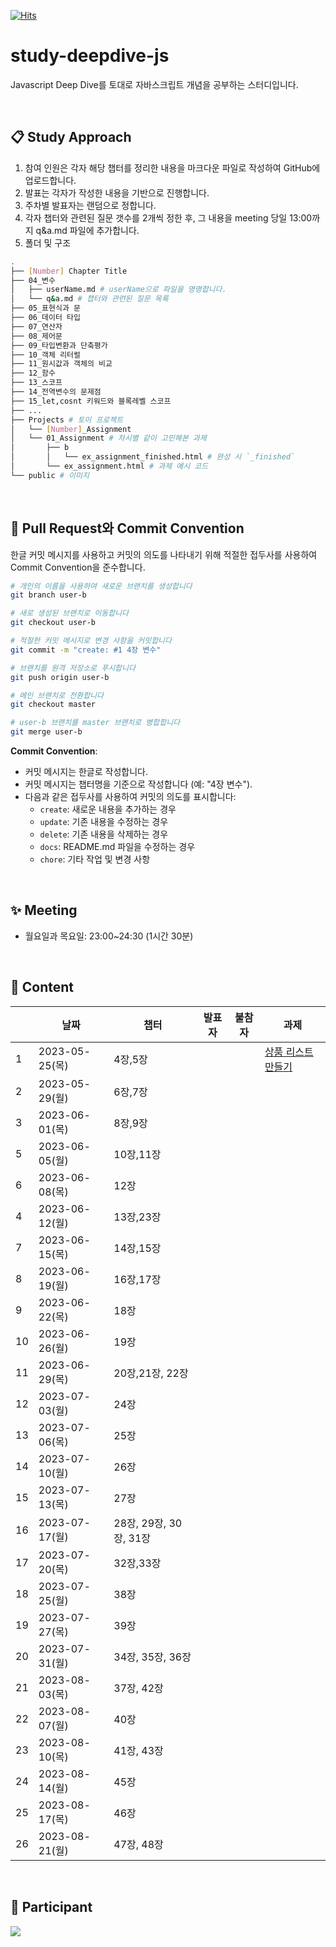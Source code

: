 [![Hits](https://hits.seeyoufarm.com/api/count/incr/badge.svg?url=https%3A%2F%2Fgithub.com%2Fgather-around-and-code%2Fstudy-js-deepdive&count_bg=%2379C83D&title_bg=%23555555&icon=&icon_color=%23E7E7E7&title=hits&edge_flat=false)](https://hits.seeyoufarm.com)


# study-deepdive-js
Javascript Deep Dive를 토대로 자바스크립트 개념을 공부하는 스터디입니다.

<br>

## 📋 Study Approach

1. 참여 인원은 각자 해당 챕터를 정리한 내용을 마크다운 파일로 작성하여 GitHub에 업로드합니다.
2. 발표는 각자가 작성한 내용을 기반으로 진행합니다.
3. 주차별 발표자는 랜덤으로 정합니다.
4. 각자 챕터와 관련된 질문 갯수를 2개씩 정한 후, 그 내용을 meeting 당일 13:00까지 q&a.md 파일에 추가합니다.
5. 폴더 및 구조

``` bash
.
├── [Number] Chapter Title 
├── 04_변수
│   ├── userName.md # userName으로 파일을 명명합니다.
│   └── q&a.md # 챕터와 관련된 질문 목록
├── 05_표현식과 문
├── 06_데이터 타입
├── 07_연산자
├── 08_제어문
├── 09_타입변환과 단축평가
├── 10_객체 리터럴
├── 11_원시값과 객체의 비교
├── 12_함수
├── 13_스코프
├── 14_전역변수의 문제점
├── 15_let,cosnt 키워드와 블록레벨 스코프
├── ...
├── Projects # 토이 프로젝트 
│   └── [Number]_Assignment
│   └── 01_Assignment # 차시별 같이 고민해본 과제
│       ├── b
│       │   └── ex_assignment_finished.html # 완성 시 `_finished`
│       └── ex_assignment.html # 과제 예시 코드
└── public # 이미지
```

<br>

## 🤔 Pull Request와 Commit Convention

한글 커밋 메시지를 사용하고 커밋의 의도를 나타내기 위해 적절한 접두사를 사용하여 Commit Convention을 준수합니다.

```bash
# 개인의 이름을 사용하여 새로운 브랜치를 생성합니다
git branch user-b

# 새로 생성된 브랜치로 이동합니다
git checkout user-b

# 적절한 커밋 메시지로 변경 사항을 커밋합니다
git commit -m "create: #1 4장 변수"

# 브랜치를 원격 저장소로 푸시합니다
git push origin user-b

# 메인 브랜치로 전환합니다
git checkout master

# user-b 브랜치를 master 브랜치로 병합합니다
git merge user-b

```

**Commit Convention**:

- 커밋 메시지는 한글로 작성합니다.
- 커밋 메시지는 챕터명을 기준으로 작성합니다 (예: "4장 변수").
- 다음과 같은 접두사를 사용하여 커밋의 의도를 표시합니다:
  - `create`: 새로운 내용을 추가하는 경우
  - `update`: 기존 내용을 수정하는 경우
  - `delete`: 기존 내용을 삭제하는 경우
  - `docs`: README.md 파일을 수정하는 경우
  - `chore`: 기타 작업 및 변경 사항

<br>


## ✨ Meeting 
- 월요일과 목요일: 23:00~24:30 (1시간 30분)


<br>

## 🔖 Content
|   	| 날짜           	| 챕터    	| 발표자 	| 불참자 	| 과제                   	|
|---	|----------------	|---------	|--------	|--------	|------------------------	|
| 1 	| 2023-05-25(목) 	 | 4장,5장   	|        	|        	| [상품 리스트 만들기](https://github.com/gather-around-and-code/study-js-deepdive/issues/3) 	|
| 2 	| 2023-05-29(월)  	| 6장,7장 	 |        	|        	|                        	|
| 3 	| 2023-06-01(목)  	| 8장,9장  	|        	|        	|                        	|
| 5 	| 2023-06-05(월)  	| 10장,11장   	|        	|        	|                        	|
| 6 	| 2023-06-08(목)  	| 12장   	|        	|        	|                        	|
| 4 	| 2023-06-12(월)  	| 13장,23장   	|        	|        	|                        	|
| 7 	| 2023-06-15(목)  	| 14장,15장   	|        	|        	|                        	|
| 8 	| 2023-06-19(월)  	| 16장,17장   	|        	|        	|                        	|
| 9 	| 2023-06-22(목)  	| 18장   	|        	|        	|                        	|
| 10 	| 2023-06-26(월)  	| 19장   	|       	|        	|                        	|
| 11	| 2023-06-29(목)  	| 20장,21장, 22장	|        	|        	|                        	|
| 12	| 2023-07-03(월)  	| 24장   	|        	|        	|                        	|
| 13	| 2023-07-06(목)  	| 25장   	|        	|        	|                        	|
| 14	| 2023-07-10(월)  	| 26장   	|        	|        	|                        	|
| 15	| 2023-07-13(목)  	| 27장   	|        	|        	|                        	|
| 16	| 2023-07-17(월)  	| 28장, 29장, 30장, 31장   	|        	|        	|                        	|
| 17	| 2023-07-20(목)  	| 32장,33장   	|        	|        	|                        	|
| 18	| 2023-07-25(월)  	| 38장   	|        	|        	|                        	|
| 19	| 2023-07-27(목)  	| 39장   	|        	|        	|                        	|
| 20	| 2023-07-31(월)  	| 34장, 35장, 36장 	|        	|        	|                        	|
| 21	| 2023-08-03(목)  	| 37장, 42장   	|        	|        	|                        	|
| 22	| 2023-08-07(월)  	| 40장   	|        	|        	|                        	|
| 23	| 2023-08-10(목)  	| 41장, 43장   	|        	|        	|                        	|
| 24	| 2023-08-14(월)  	| 45장   	|        	|        	|                        	|
| 25	| 2023-08-17(목)  	| 46장   	|        	|        	|                        	|
| 26	| 2023-08-21(월)  	| 47장, 48장   	|        	|        	|                        	|

<br>

## 💪 Participant

<a href="https://github.com/gather-around-and-code/study-deepdive-js/graphs/contributors">
  <img src="https://contrib.rocks/image?repo=gather-around-and-code/study-deepdive-js" />
</a>

